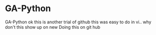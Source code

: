 # GA-Python
GA-Python
ok this is another trial of github
this was easy to do in vi..
why don't this show up on new
Doing this on git hub
